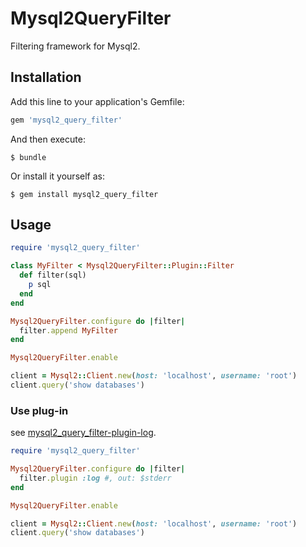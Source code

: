 # Mysql2QueryFilter

Filtering framework for Mysql2.

## Installation

Add this line to your application's Gemfile:

```ruby
gem 'mysql2_query_filter'
```

And then execute:

    $ bundle

Or install it yourself as:

    $ gem install mysql2_query_filter

## Usage

```ruby
require 'mysql2_query_filter'

class MyFilter < Mysql2QueryFilter::Plugin::Filter
  def filter(sql)
    p sql
  end
end

Mysql2QueryFilter.configure do |filter|
  filter.append MyFilter
end

Mysql2QueryFilter.enable

client = Mysql2::Client.new(host: 'localhost', username: 'root')
client.query('show databases')
```

### Use plug-in

see [mysql2_query_filter-plugin-log](https://github.com/winebarrel/mysql2_query_filter-plugin-log).

```ruby
require 'mysql2_query_filter'

Mysql2QueryFilter.configure do |filter|
  filter.plugin :log #, out: $stderr
end

Mysql2QueryFilter.enable

client = Mysql2::Client.new(host: 'localhost', username: 'root')
client.query('show databases')
```
